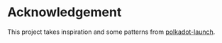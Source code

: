 # Acknowledgement

This project takes inspiration and some patterns from [polkadot-launch](https://github.com/paritytech/polkadot-launch).

